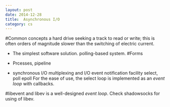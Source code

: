 ```yaml
---
layout: post
date: 2014-12-28
title:  Asynchronous I/O
category: cs
---
```


#Common concepts
a hard drive seeking a track to read or write; this is often orders of magnitude slower than the switching of electric current.


* The simplest software solution. polling-based system.
#Forms
* Prcesses, pipeline

* synchronous I/O multiplexing and I/O event notification facility
select, poll
epoll
For the ease of use, the select loop is implemented as an *event loop* with callbacks.

#libevent and libev is a well-designed *event loop*.
Check shadowsocks for using of libev.



